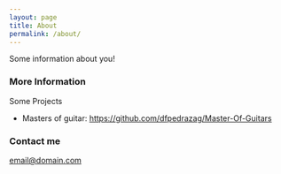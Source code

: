 ```yaml
---
layout: page
title: About
permalink: /about/
---
```


Some information about you!

### More Information

Some Projects
- Masters of guitar: https://github.com/dfpedrazag/Master-Of-Guitars

### Contact me

[email@domain.com](mailto:email@domain.com)